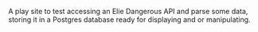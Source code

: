 A play site to test accessing an Elie Dangerous API and parse some data, 
storing it in a Postgres database ready for displaying and or manipulating.
